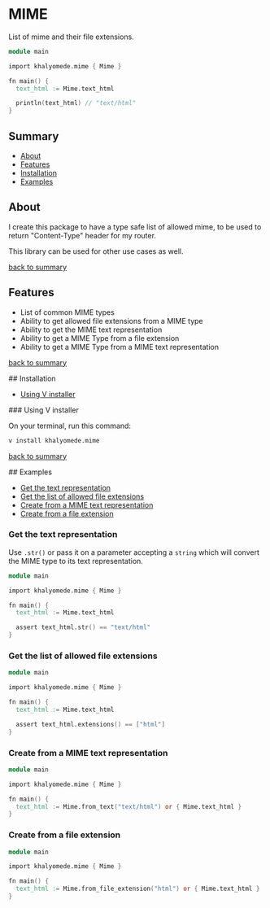 # MIME

List of mime and their file extensions.

```v
module main

import khalyomede.mime { Mime }

fn main() {
  text_html := Mime.text_html

  println(text_html) // "text/html"
}
```

## Summary

- [About](#about)
- [Features](#features)
- [Installation](#installation)
- [Examples](#examples)

## About

I create this package to have a type safe list of allowed mime, to be used to return "Content-Type" header for my router.

This library can be used for other use cases as well.

[back to summary](#summary)

## Features

- List of common MIME types
- Ability to get allowed file extensions from a MIME type
- Ability to get the MIME text representation
- Ability to get a MIME Type from a file extension
- Ability to get a MIME Type from a MIME text representation

[back to summary](#summary)

## Installation

- [Using V installer](#using-v-installer)

### Using V installer

On your terminal, run this command:

```bash
v install khalyomede.mime
```

[back to summary](#summary)

## Examples

- [Get the text representation](#get-the-text-representation)
- [Get the list of allowed file extensions](#get-the-list-of-allowed-file-extensions)
- [Create from a MIME text representation](#create-from-a-mime-text-representation)
- [Create from a file extension](#create-from-a-file-extension)

### Get the text representation

Use `.str()` or pass it on a parameter accepting a `string` which will convert the MIME type to its text representation.

```v
module main

import khalyomede.mime { Mime }

fn main() {
  text_html := Mime.text_html

  assert text_html.str() == "text/html"
}
```

### Get the list of allowed file extensions

```v
module main

import khalyomede.mime { Mime }

fn main() {
  text_html := Mime.text_html

  assert text_html.extensions() == ["html"]
}
```

### Create from a MIME text representation

```v
module main

import khalyomede.mime { Mime }

fn main() {
  text_html := Mime.from_text("text/html") or { Mime.text_html }
}
```

### Create from a file extension

```v
module main

import khalyomede.mime { Mime }

fn main() {
  text_html := Mime.from_file_extension("html") or { Mime.text_html }
}
```
